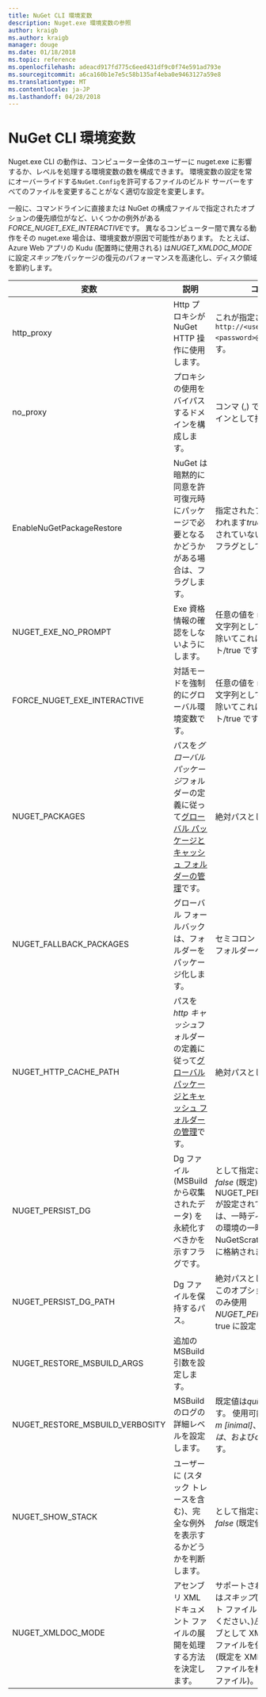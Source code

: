```yaml
---
title: NuGet CLI 環境変数
description: Nuget.exe 環境変数の参照
author: kraigb
ms.author: kraigb
manager: douge
ms.date: 01/18/2018
ms.topic: reference
ms.openlocfilehash: adeacd917fd775c6eed431df9c0f74e591ad793e
ms.sourcegitcommit: a6ca160b1e7e5c58b135af4eba0e9463127a59e8
ms.translationtype: MT
ms.contentlocale: ja-JP
ms.lasthandoff: 04/28/2018
---
```

# <a name="nuget-cli-environment-variables"></a>NuGet CLI 環境変数

Nuget.exe CLI の動作は、コンピューター全体のユーザーに nuget.exe に影響するか、レベルを処理する環境変数の数を構成できます。 環境変数の設定を常にオーバーライドする`NuGet.Config`を許可するファイルのビルド サーバーをすべてのファイルを変更することがなく適切な設定を変更します。

一般に、コマンドラインに直接または NuGet の構成ファイルで指定されたオプションの優先順位がなど、いくつかの例外がある*FORCE_NUGET_EXE_INTERACTIVE*です。 異なるコンピューター間で異なる動作をその nuget.exe 場合は、環境変数が原因で可能性があります。 たとえば、Azure Web アプリの Kudu (配置時に使用される) は*NUGET_XMLDOC_MODE*に設定*スキップ*をパッケージの復元のパフォーマンスを高速化し、ディスク領域を節約します。

| 変数 | 説明 | コメント |
| --- | --- | --- |
| http_proxy | Http プロキシが NuGet HTTP 操作に使用します。 | これが指定されたとして`http://<username>:<password>@proxy.com`です。 |
| no_proxy | プロキシの使用をバイパスするドメインを構成します。 | コンマ (,) で区切られたドメインとして指定します。 |
| EnableNuGetPackageRestore | NuGet は暗黙的に同意を許可復元時にパッケージで必要となるかどうかがある場合は、フラグします。 | 指定されたフラグとして扱われます*true*または*1*、設定されていないその他の値をフラグとして扱われます。 |
| NUGET_EXE_NO_PROMPT | Exe 資格情報の確認をしないようにします。 | 任意の値を null または空の文字列として扱われます点を除いてこれはフラグ セット/true です。 |
| FORCE_NUGET_EXE_INTERACTIVE | 対話モードを強制的にグローバル環境変数です。 | 任意の値を null または空の文字列として扱われます点を除いてこれはフラグ セット/true です。 |
| NUGET_PACKAGES | パスを*グローバル パッケージ*フォルダーの定義に従って[グローバル パッケージとキャッシュ フォルダーの管理](../consume-packages/managing-the-global-packages-and-cache-folders.md)です。 | 絶対パスとして指定します。 |
| NUGET_FALLBACK_PACKAGES | グローバル フォールバックは、フォルダーをパッケージ化します。 | セミコロン (;) で区切られたフォルダーへの絶対パス。 |
| NUGET_HTTP_CACHE_PATH | パスを*http キャッシュ*フォルダーの定義に従って[グローバル パッケージとキャッシュ フォルダーの管理](../consume-packages/managing-the-global-packages-and-cache-folders.md)です。 | 絶対パスとして指定します。 |
| NUGET_PERSIST_DG | Dg ファイル (MSBuild から収集されたデータ) を永続化すべきかを示すフラグです。 | として指定された*true*または*false* (既定)、NUGET_PERSIST_DG_PATH が設定されていない場合は、一時ディレクトリ (現在の環境の一時ディレクトリの NuGetScratch フォルダー) に格納されます。 |
| NUGET_PERSIST_DG_PATH | Dg ファイルを保持するパス。 | 絶対パスとして指定すると、このオプションは、場合にのみ使用*NUGET_PERSIST_DG*設定が true に設定します。 |
| NUGET_RESTORE_MSBUILD_ARGS | 追加の MSBuild 引数を設定します。 | |
| NUGET_RESTORE_MSBUILD_VERBOSITY | MSBuild のログの詳細レベルを設定します。 | 既定値は*quiet* ("/v: q") です。 使用可能な値*q [uiet]*、 *m [inimal]*、 *n [ormal]*、*は*、および*diag [nostic]* です。 |
| NUGET_SHOW_STACK | ユーザーに (スタック トレースを含む)、完全な例外を表示するかどうかを判断します。 | として指定された*true*または*false* (既定値)。 |
| NUGET_XMLDOC_MODE | アセンブリ XML ドキュメント ファイルの展開を処理する方法を決定します。 | サポートされているモードは*スキップ*(XML ドキュメント ファイルを抽出しないでください、)*圧縮*(zip アーカイブとして XML ドキュメント ファイルを保存) または*なし*(既定を XML ドキュメント ファイルを標準として扱うファイル)。 |
